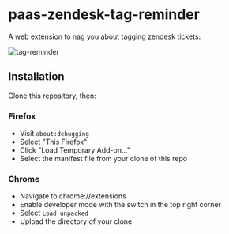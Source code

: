# paas-zendesk-tag-reminder

A web extension to nag you about tagging zendesk tickets:

![tag-reminder](https://user-images.githubusercontent.com/1696784/66654861-fede1d00-ec32-11e9-8818-dce987765e9c.png)

## Installation

Clone this repository, then:

### Firefox

* Visit `about:debugging`
* Select "This Firefox"
* Click "Load Temporary Add-on..."
* Select the manifest file from your clone of this repo

### Chrome

* Navigate to chrome://extensions
* Enable developer mode with the switch in the top right corner
* Select `Load unpacked`
* Upload the directory of your clone

